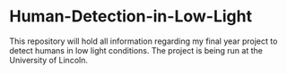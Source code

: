 Human-Detection-in-Low-Light
============================

This repository will hold all information regarding my final year project to detect humans in low light conditions. The project is being run at the University of Lincoln.